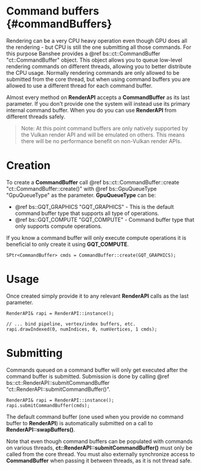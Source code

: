 Command buffers		{#commandBuffers}
===============

Rendering can be a very CPU heavy operation even though GPU does all the rendering - but CPU is still the one submitting all those commands. For this purpose Banshee provides a @ref bs::ct::CommandBuffer "ct::CommandBuffer" object. This object allows you to queue low-level rendering commands on different threads, allowing you to better distribute the CPU usage. Normally rendering commands are only allowed to be submitted from the core thread, but when using command buffers you are allowed to use a different thread for each command buffer.

Almost every method on **RenderAPI** accepts a **CommandBuffer** as its last parameter. If you don't provide one the system will instead use its primary internal command buffer. When you do you can use **RenderAPI** from different threads safely.

> Note: At this point command buffers are only natively supported by the Vulkan render API and will be emulated on others. This means there will be no performance benefit on non-Vulkan render APIs.

# Creation
To create a **CommandBuffer** call @ref bs::ct::CommandBuffer::create "ct::CommandBuffer::create()" with @ref bs::GpuQueueType "GpuQueueType" as the parameter. **GpuQueueType** can be:
 - @ref bs::GQT_GRAPHICS "GQT_GRAPHICS" - This is the default command buffer type that supports all type of operations.
 - @ref bs::GQT_COMPUTE "GQT_COMPUTE" - Command buffer type that only supports compute operations.

If you know a command buffer will only execute compute operations it is beneficial to only create it using **GQT_COMPUTE**.

~~~~~~~~~~~~~{.cpp}
SPtr<CommandBuffer> cmds = CommandBuffer::create(GQT_GRAPHICS);
~~~~~~~~~~~~~

# Usage
Once created simply provide it to any relevant **RenderAPI** calls as the last parameter.

~~~~~~~~~~~~~{.cpp}
RenderAPI& rapi = RenderAPI::instance();

// ... bind pipeline, vertex/index buffers, etc.
rapi.drawIndexed(0, numIndices, 0, numVertices, 1 cmds);
~~~~~~~~~~~~~

# Submitting
Commands queued on a command buffer will only get executed after the command buffer is submitted. Submission is done by calling @ref bs::ct::RenderAPI::submitCommandBuffer "ct::RenderAPI::submitCommandBuffer()".

~~~~~~~~~~~~~{.cpp}
RenderAPI& rapi = RenderAPI::instance();
rapi.submitCommandBuffer(cmds);
~~~~~~~~~~~~~

The default command buffer (one used when you provide no command buffer to **RenderAPI**) is automatically submitted on a call to **RenderAPI::swapBuffers()**.

Note that even though command buffers can be populated with commands on various threads, **ct::RenderAPI::submitCommandBuffer()** must only be called from the core thread. You must also externally synchronize access to **CommandBuffer** when passing it between threads, as it is not thread safe.